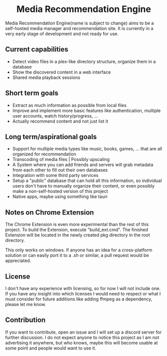 <h1 align="center">Media Recommendation Engine</h1>

Media Recommendation Engine(name is subject to change) aims to be a self-hosted media manager and recommendation site. It is currently in a very early stage of development and not ready for use.

## Current capabilities

- Detect video files in a plex-like directory structure, organize them in a database
- Show the discovered content in a web interface
- Shared media playback sessions

## Short term goals

- Extract as much information as possible from local files
- Improve and implement more basic features like authentication, multiple user accounts, watch history/progress, ...
- Actually recommend content and not just list it

## Long term/aspirational goals

- Support for multiple media types like music, books, games, ... that are all organized for recommendation
- Transcoding of media files | Possibly upscaling
- A System where you can add friends and servers will grab metadata from each other to fill out their own databases
- Integration with some third party services
- Setup a "public" database that can hold all this information, so individual users don't have to manually organize their content, or even possibly make a non-self-hosted version of this project
- Native apps, maybe using something like tauri

## Notes on Chrome Extension

The Chrome Extension is even more experimental than the rest of this project.
To build the Extension, execute "build_ext.cmd". The finished Extension will be located in the newly created pkg directory in the root directory.

This only works on windows. If anyone has an idea for a cross-platform solution or can easily port it to a .sh or similar, a pull request would be appreciated.

## License

I don't have any experience with licensing, so for now I will not include one. If you have any insight into which licenses I would need to respect or what I must consider for future additions like adding ffmpeg as a dependency, please let me know.

## Contribution

If you want to contribute, open an issue and I will set up a discord server for further discussion. I do not expect anyone to notice this project as I am not advertising it anywhere, but who knows, maybe this will become usable at some point and people would want to use it.
